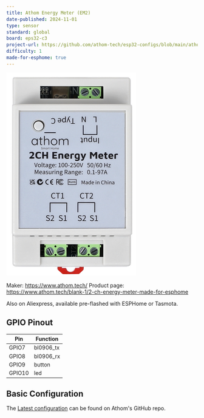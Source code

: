 ```yaml
---
title: Athom Energy Meter (EM2)
date-published: 2024-11-01
type: sensor
standard: global
board: eps32-c3
project-url: https://github.com/athom-tech/esp32-configs/blob/main/athom-energy-monitor-x2.yaml
difficulty: 1
made-for-esphome: true
---
```


![alt text](athom_EM2.webp "Athom Energy Meter - EM2")

Maker: https://www.athom.tech/
Product page: https://www.athom.tech/blank-1/2-ch-energy-meter-made-for-esphome

Also on Aliexpress, available pre-flashed with ESPHome or Tasmota.

## GPIO Pinout

| Pin    | Function   |
| ------ | ---------- |
| GPIO7  | bl0906_tx  |
| GPIO8  | bl0906_rx  |
| GPIO9  | button     |
| GPIO10 | led        |

## Basic Configuration

The [Latest configuration](https://github.com/athom-tech/esp32-configs/blob/main/athom-energy-monitor-x2.yaml)
can be found on Athom's GitHub repo.
